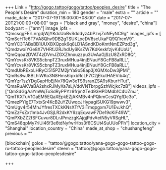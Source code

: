 +++
Link = "http://gogo.tattoo/gogo/tattoo/peoples_desire"
title = "The People's Desire"
duration_min = 180
gender = "male"
extra = ""
article = ""
made_date = "2017-07-19T18:00:00+08:00"
date = "2017-07-20T21:00:00+08:00"
tags = ["black and gray", "money", "desire", "china"]
bodypart = ["arm"]
image_ipfs = "QmcsqgFErLnrgdjWjYKdcUoBvSdddyz4bPzvjZoNFyNC9g"
images_ipfs = [ "QmScHTe6T7VA8Qhv9DB2gTSUKLxcDV8scUkaFQ9Q1rcnV9", "QmYC3TABsBB1UUXBXQpok6q8LD1ASndKDoKmtNmEZPzd3g", "QmdzwxiYGe8X7VHRfJ2RJhdUy6KsZW7KdKexkfzjvK4UoU", "QmQqoa2DVAT4zDVmJZGXZhnxuzzpu3UvAaGjSzU8ZxRD8Q", "QmYcvsKr8VKS5cbnpTZ3ruxMHuu4injENuuY8GcFB8aRLL", "QmYcvsKr8VKS5cbnpTZ3ruxMHuu4injENuuY8GcFB8aRLL", "QmdUbRExoLHRyCi515PZM2jrYa9o58ap3jXGMXoDw3jPMi", "QmRs8wJ8BLhiWKo3N8Hms6ipxbRcLF7C2jEkutHAEVib4q", "QmYzrTszYDgGapHbEjNv78Qw3eTS9sranZSA9sKburHTut", "QmaRuAKVaBA2shxRJMyXa7sLjVddVNTbrpgSzhWcjkc7zB"]
videos_ipfs = ["QmSdGgAaYmWqToSdRyPPYz9frjmXTed93HPDMdb1C4UZmJ", "QmTKXTuV1GaEM5EQaXEpkEZjAKMBv4nPQkmCcsQYgfDc3o", "QmezPYigE7TxtxSr4KcB2uYZUwqcJHypagiSUKG19pwwv3", "QmUgv4r54MhJYfresTXCkKNsXTfV3iTmqpgxm7U1EvJkhQ",
"QmZzFsZxt1mb4JvGSjLR2dxKY6zqEqvawF7De19cKiF49W",
"QmPXbZZ2fSFCuvur8DLrJPmzzgKAjgjPdvAetN5yVRSgHL",
"QmS48qpMy7riUi46f3e6tdNyfwrHbs3f6CSUt4SuUUoPFh"]
location_city = "Shanghai"
location_country = "China"
made_at_shop = "chushangfeng"
previous = ""

[blockchain]
golos = "tattoo/@gogo.tattoo/yana-gogo-gogo-tattoo-gogo-ru-tattoo-peoplesdesire"
steem = "tattoo/@gogo.tattoo/yana-gogo-gogo-tattoo-gogo-tattoo-peoplesdesire"

+++
